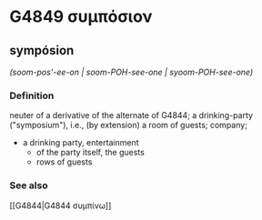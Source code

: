 # G4849 συμπόσιον

## sympósion

_(soom-pos'-ee-on | soom-POH-see-one | syoom-POH-see-one)_

### Definition

neuter of a derivative of the alternate of G4844; a drinking-party ("symposium"), i.e., (by extension) a room of guests; company; 

- a drinking party, entertainment
  - of the party itself, the guests
  - rows of guests

### See also

[[G4844|G4844 συμπίνω]]

